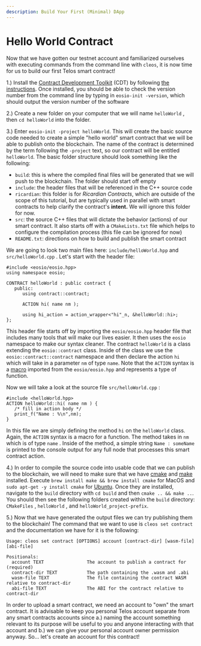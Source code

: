 ```yaml
---
description: Build Your First (Minimal) DApp
---
```


# Hello World Contract

Now that we have gotten our testnet account and familiarized ourselves with executing commands from the command line with `cleos`, it is now time for us to build our first Telos smart contract!

1.\) Install the [Contract Development Toolkit](https://github.com/EOSIO/eosio.cdt) \(CDT\) by following [the instructions](../platform/development-environment/install-the-contract-dev-toolkit.md). Once installed, you should be able to check the version number from the command line by typing in `eosio-init -version`, which should output the version number of the software

2.\) Create a new folder on your computer that we will name `helloWorld` , then `cd helloWorld` into the folder.

3.\) Enter `eosio-init -project helloWorld`. This will create the basic source code needed to create a simple "hello world" smart contract that we will be able to publish onto the blockchain. The name of the contract is determined by the term following the `-project` text, so our contract will be entitled `helloWorld`. The basic folder structure should look something like the following:

* `build`: this is where the compiled final files will be generated that we will push to the blockchain. The folder should start off empty
* `include`: the header files that will be referenced in the C++ source code
* `ricardian`: this folder is for _Ricardian Contracts_, which are outside of the scope of this tutorial, but are typically used in parallel with smart contracts to help clarify the contract's **intent.** We will ignore this folder for now.
* `src`: the source C++ files that will dictate the behavior \(actions\) of our smart contract. It also starts off with a `CMakeLists.txt` file which helps to configure the compilation process \(this file can be ignored for now\)
* `README.txt`: directions on how to build and publish the smart contract

We are going to look two main files here: `include/helloWorld.hpp` and `src/helloWorld.cpp` . Let's start with the header file:

```text
#include <eosio/eosio.hpp>
using namespace eosio;

CONTRACT helloWorld : public contract {
   public:
      using contract::contract;

      ACTION hi( name nm );

      using hi_action = action_wrapper<"hi"_n, &helloWorld::hi>;
};
```

This header file starts off by importing the `eosio/eosio.hpp` header file that includes many tools that will make our lives easier. It then uses the `eosio` namespace to make our syntax cleaner. The contract `helloWorld` is a class extending the `eosio::contract` class. Inside of the class we use the `eosio::contract::contract` namespace and then declare the action `hi` which will take in a parameter `nm` of type `name`. Note that the `ACTION` syntax is a [macro](http://www.cplusplus.com/doc/tutorial/preprocessor/) imported from the `eosio/eosio.hpp` and represents a type of function.

Now we will take a look at the source file `src/helloWorld.cpp` :

```text
#include <helloWorld.hpp>
ACTION helloWorld::hi( name nm ) {
   /* fill in action body */
   print_f("Name : %\n",nm);
}
```

In this file we are simply defining the method `hi` on the `helloWorld` class. Again, the `ACTION` syntax is a macro for a function. The method takes in `nm` which is of type `name` . Inside of the method, a simple string `Name : someName` is printed to the console output for any full node that processes this smart contract action.

4.\) In order to compile the source code into usable code that we can publish to the blockchain, we will need to make sure that we have [cmake](https://cmake.org/) and [make](http://www.cplusplus.com/articles/jTbCpfjN/) installed. Execute `brew install make && brew install cmake` for MacOS and `sudo apt-get -y install cmake` for [Ubuntu](https://ubuntu.com/). Once they are installed, navigate to the `build` directory with `cd build` and then `cmake .. && make ..`. You should then see the following folders created within the `build` directory: `CMakeFiles` , `helloWorld` , and `helloWorld_project-prefix`.

5.\) Now that we have generated the output files we can try publishing them to the blockchain! The command that we want to use is `cleos set contract` and the documentation we have for it is the following:

```text
Usage: cleos set contract [OPTIONS] account [contract-dir] [wasm-file] [abi-file]

Positionals:
  account TEXT                The account to publish a contract for (required)
  contract-dir TEXT           The path containing the .wasm and .abi
  wasm-file TEXT              The file containing the contract WASM relative to contract-dir
  abi-file TEXT               The ABI for the contract relative to contract-dir
```

In order to upload a smart contract, we need an account to "own" the smart contract. It is advisable to keep you personal Telos account separate from any smart contracts accounts since a.\) naming the account something relevant to its purpose will be useful to you and anyone interacting with that account and b.\) we can give your personal account owner permission anyway. So... let's create an account for this contract!

